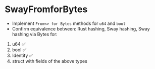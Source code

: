 # SwayFromforBytes

- Implement `From<> for Bytes` methods for `u64` and `bool`
- Confirm equivalence between: Rust hashing, Sway hashing, Sway hashing via Bytes for:

1. u64 ✅
2. bool ✅
3. Identity ✅
4. struct with fields of the above types
